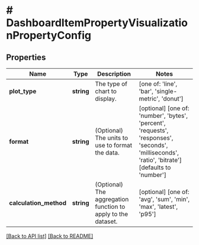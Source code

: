 # # DashboardItemPropertyVisualizationPropertyConfig

## Properties

Name | Type | Description | Notes
------------ | ------------- | ------------- | -------------
**plot_type** | **string** | The type of chart to display. |  [one of: 'line', 'bar', 'single-metric', 'donut']
**format** | **string** | (Optional) The units to use to format the data. | [optional]  [one of: 'number', 'bytes', 'percent', 'requests', 'responses', 'seconds', 'milliseconds', 'ratio', 'bitrate'] [defaults to 'number']
**calculation_method** | **string** | (Optional) The aggregation function to apply to the dataset. | [optional]  [one of: 'avg', 'sum', 'min', 'max', 'latest', 'p95']


[[Back to API list]](../../README.md#endpoints) [[Back to README]](../../README.md)
